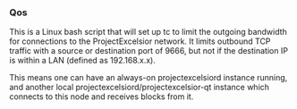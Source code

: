 ### Qos ###

This is a Linux bash script that will set up tc to limit the outgoing bandwidth for connections to the ProjectExcelsior network. It limits outbound TCP traffic with a source or destination port of 9666, but not if the destination IP is within a LAN (defined as 192.168.x.x).

This means one can have an always-on projectexcelsiord instance running, and another local projectexcelsiord/projectexcelsior-qt instance which connects to this node and receives blocks from it.
